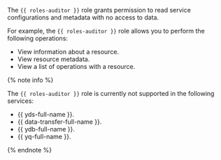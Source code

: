The `{{ roles-auditor }}` role grants permission to read service configurations and metadata with no access to data.

For example, the `{{ roles-auditor }}` role allows you to perform the following operations:
* View information about a resource.
* View resource metadata.
* View a list of operations with a resource.

{% note info %}

The `{{ roles-auditor }}` role is currently not supported in the following services:
* {{ yds-full-name }}.
* {{ data-transfer-full-name }}.
* {{ ydb-full-name }}.
* {{ yq-full-name }}.

{% endnote %}
